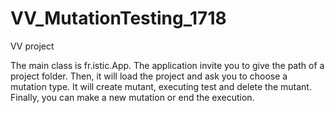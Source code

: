 # VV_MutationTesting_1718
VV project


The main class is fr.istic.App.
The application invite you to give the path of a project folder.
Then, it will load the project and ask you to choose a mutation type.
It will create mutant, executing test and delete the mutant.
Finally, you can make a new mutation or end the execution.
